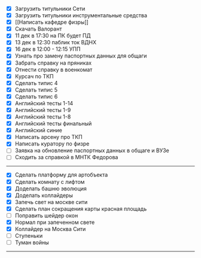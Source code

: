 - [x] Загрузить титульники Сети
- [x] Загрузить титульники инструментальные средства
- [x] [[Написать кафедре физры]]
- [x] Скачать Валорант
- [x] 11 дек в 17:30 на ПК будет ПД
- [x] 13 дек в 12:30 паблик ток ВДНХ
- [x] 16 дек в 12:00 - 12:15 УПП
- [x] Узнать про замену паспортных данных для общаги
- [x] Забрать справку на пряниках
- [x] Отнести справку в военкомат
- [x] Курсач по ТКП
- [x] Сделать типис 4
- [x] Сделать типис 5
- [x] Сделать типис 6
- [x] Английский тесты 1-14
- [x] Английский тесты 1-9
- [x] Английский тесты 1-8
- [x] Английский тесты финальный
- [x] Английский синие
- [x] Написать арсену про ТКП
- [x] Написать куратору по физре
- [ ] Заявка на обновление паспортных данных в общаге и ВУЗе
- [ ] Сходить за справкой в МНТК Федорова
---
- [x] Сделать платформу для артобъекта
- [x] Сделать комнату с лифтом
- [x] Доделать башню эволюция
- [x] Доделать коллайдеры
- [x] Запечь свет на москве сити
- [x] Сделать план сокращения карты красная площадь
- [ ] Поправить шейдер окон
- [x] Нормал при запеченном свете
- [x] Коллайдер на Москва Сити
- [ ] Ступеньки
- [ ] Туман войны
---
